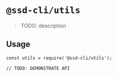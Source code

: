 # `@ssd-cli/utils`

> TODO: description

## Usage

```
const utils = require('@ssd-cli/utils');

// TODO: DEMONSTRATE API
```
